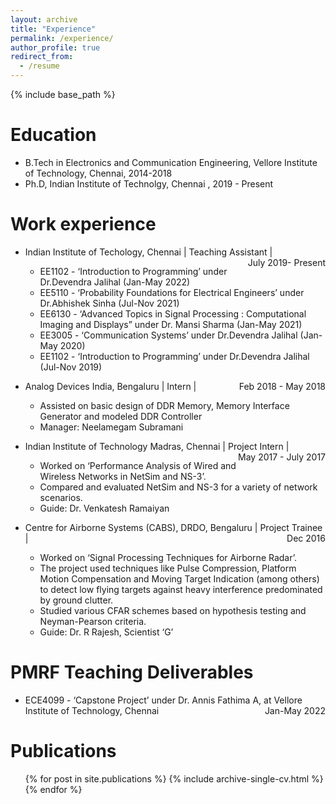 ```yaml
---
layout: archive
title: "Experience"
permalink: /experience/
author_profile: true
redirect_from:
  - /resume
---
```


{% include base_path %}

Education
======
* B.Tech in Electronics and Communication Engineering, Vellore Institute of Technology, Chennai, 2014-2018
* Ph.D, Indian Institute of Technolgy, Chennai , 2019 - Present

Work experience
======
* Indian Institute of Techology, Chennai | Teaching Assistant |<span style="float:right">  July 2019- Present </span>
    * EE1102 - ‘Introduction to Programming’ under Dr.Devendra Jalihal (Jan-May 2022)
    * EE5110 - ‘Probability Foundations for Electrical Engineers’ under Dr.Abhishek Sinha (Jul-Nov 2021)
    * EE6130 - ‘Advanced Topics in Signal Processing : Computational Imaging and Displays” under Dr. Mansi Sharma (Jan-May 2021)
    * EE3005 - ‘Communication Systems’ under Dr.Devendra Jalihal (Jan-May 2020)
    * EE1102 - ‘Introduction to Programming’ under Dr.Devendra Jalihal (Jul-Nov 2019)


* Analog Devices India, Bengaluru | Intern | <span style="float:right">  Feb 2018 - May 2018 </span>     
  * Assisted on basic design of DDR Memory, Memory Interface Generator and modeled DDR Controller
  * Manager: Neelamegam Subramani

*  Indian Institute of Technology Madras, Chennai | Project Intern | <span style="float:right"> May 2017 - July 2017 </span>   
    * Worked on ‘Performance Analysis of Wired and Wireless Networks in NetSim and NS-3’. 
    * Compared and evaluated NetSim and NS-3 for a variety of network scenarios.
    * Guide: Dr. Venkatesh Ramaiyan

* Centre for Airborne Systems (CABS), DRDO, Bengaluru | Project Trainee | <span style="float:right">  Dec 2016</span>
    * Worked on ‘Signal Processing Techniques for Airborne Radar’. 
    * The project used techniques like Pulse Compression, Platform Motion Compensation and Moving Target Indication (among others) to detect low flying targets against heavy interference predominated by ground clutter. 
    * Studied various CFAR schemes based on hypothesis testing and Neyman-Pearson criteria.
    * Guide: Dr. R Rajesh, Scientist ‘G’



PMRF Teaching Deliverables
=====

* ECE4099 - ‘Capstone Project’ under Dr. Annis Fathima A, at Vellore Institute of Technology, Chennai <span style="float:right">  Jan-May 2022</span>

<!-- Skills
======
* Skill 1
* Skill 2
  * Sub-skill 2.1
  * Sub-skill 2.2
  * Sub-skill 2.3
* Skill 3 -->

Publications
======
  <ul>{% for post in site.publications %}
    {% include archive-single-cv.html %}
  {% endfor %}</ul>
  
<!-- Talks
======
  <ul>{% for post in site.talks %}
    {% include archive-single-talk-cv.html %}
  {% endfor %}</ul> -->
  
<!-- Teaching
======
  <ul>{% for post in site.teaching %}
    {% include archive-single-cv.html %}
  {% endfor %}</ul>
  
Service and leadership
======
* Currently signed in to 43 different slack teams -->
